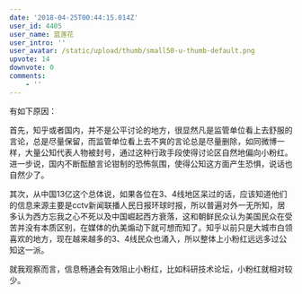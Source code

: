 ```yaml
---
date: '2018-04-25T00:44:15.014Z'
user_id: 4405
user_name: 蓝莲花
user_intro: ''
user_avatar: /static/upload/thumb/small50-u-thumb-default.png
upvote: 14
downvote: 0
comments:
    - ''
---
```


有如下原因：

首先，知乎或者国内，并不是公平讨论的地方，很显然凡是监管单位看上去舒服的言论，总是尽量保留，而监管单位看上去不爽的言论总是尽量删除，如同微博一样，大量公知代表人物被封号，通过这种行政手段使得讨论区自然地偏向小粉红。进一步说，国内不断酝酿言论钳制的恐怖氛围，使得公知这方面产生恐惧，说话也自然少了。

其次，从中国13亿这个总体说，如果各位在3、4线地区呆过的话，应该知道他们的信息来源主要是cctv新闻联播人民日报环球时报，所以普遍对外一无所知，居多认为西方忘我之心不死以及中国崛起西方衰落，这和朝鲜民众认为美国民众在受苦并没有本质区别，在媒体的仇美煽动下就可想而知了。知乎以前只是大城市白领喜欢的地方，现在越来越多的3、4线民众也涌入，所以整体上小粉红远远多过公知这一派。

就我观察而言，信息畅通会有效阻止小粉红，比如科研技术论坛，小粉红就相对较少。
